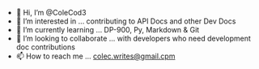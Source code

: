 - 👋 Hi, I’m @ColeCod3
- 👀 I’m interested in ... contributing to API Docs and other Dev Docs
- 🌱 I’m currently learning ... DP-900, Py, Markdown & Git 
- 💞️ I’m looking to collaborate ... with developers who need development doc contributions
- 📫 How to reach me ... colec.writes@gmail.cpm

<!---
ColeCod3/ColeCod3 is a ✨ special ✨ repository because its `README.md` (this file) appears on your GitHub profile.
You can click the Preview link to take a look at your changes.
--->
